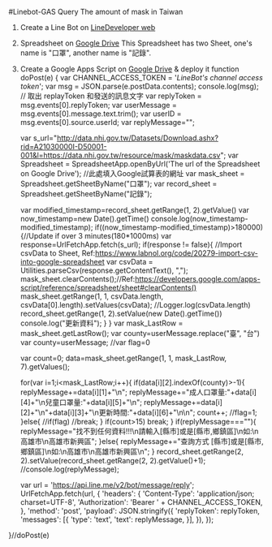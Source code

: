 #Linebot-GAS Query The amount of mask in Taiwan

1. Create a Line Bot on [LineDeveloper web ](https://developers.line.biz/zh-hant/)
2. Spreadsheet on [Google Drive](https://drive.google.com)
   This Spreadsheet has two Sheet, one's name is "口罩", another name is "記錄".
3. Create a Google Apps Script on [Google Drive](https://drive.google.com) & deploy it
  function doPost(e) {
    var CHANNEL_ACCESS_TOKEN = '*LineBot's channel access token*';
    var msg = JSON.parse(e.postData.contents);
    console.log(msg);
    // 取出 replayToken 和發送的訊息文字
    var replyToken = msg.events[0].replyToken;
    var userMessage = msg.events[0].message.text.trim();
    var userID = msg.events[0].source.userId;
    var replyMessage="";

    var s_url="http://data.nhi.gov.tw/Datasets/Download.ashx?rid=A21030000I-D50001-001&l=https://data.nhi.gov.tw/resource/mask/maskdata.csv";
    var Spreadsheet = SpreadsheetApp.openByUrl('The url of the Spreadsheet  on Google Drive'); //此處填入Google試算表的網址
    var mask_sheet = Spreadsheet.getSheetByName("口罩");
    var record_sheet = Spreadsheet.getSheetByName("記錄");

    var modified_timestamp=record_sheet.getRange(1, 2).getValue()
    var now_timestamp=new Date().getTime()
    console.log(now_timestamp-modified_timestamp);
    if((now_timestamp-modified_timestamp)>180000){//Update if over 3 minutes(180*1000ms)
      var response=UrlFetchApp.fetch(s_url);
      if(response != false){
        //Import csvData to Sheet, Ref:https://www.labnol.org/code/20279-import-csv-into-google-spreadsheet
        var csvData = Utilities.parseCsv(response.getContentText(), ",");    
        mask_sheet.clearContents();//Ref:https://developers.google.com/apps-script/reference/spreadsheet/sheet#clearContents()
        mask_sheet.getRange(1, 1, csvData.length, csvData[0].length).setValues(csvData);
          //Logger.log(csvData.length)
        record_sheet.getRange(1, 2).setValue(new Date().getTime())
        console.log("更新資料");
      }
    }
    var mask_LastRow = mask_sheet.getLastRow();
    var county=userMessage.replace("臺", "台")
    var county=userMessage;
    //var flag=0

    var count=0;
    data=mask_sheet.getRange(1, 1, mask_LastRow, 7).getValues();

    for(var i=1;i<mask_LastRow;i++){
      if(data[i][2].indexOf(county)>-1){
        replyMessage+=data[i][1]+"\n";
        replyMessage+="成人口罩量:"+data[i][4]+"\n兒童口罩量:"+data[i][5]+"\n";
        replyMessage+=data[i][2]+"\n"+data[i][3]+"\n更新時間:"+data[i][6]+"\n\n";
        count++;
        //flag=1;
      }else{
        //if(flag)
          //break;
      }
      if(count>15)
        break;
    }
    if(replyMessage===""){
       replyMessage="找不到任何資料!!!\n請輸入[縣市]或是[縣市,鄉鎮區]\n如:\n高雄市\n高雄市新興區";
    }else{
       replyMessage+="查詢方式 [縣市]或是[縣市,鄉鎮區]\n如:\n高雄市\n高雄市新興區\n";
    }
    record_sheet.getRange(2, 2).setValue(record_sheet.getRange(2, 2).getValue()+1);
    //console.log(replyMessage);


   var url = 'https://api.line.me/v2/bot/message/reply';
    UrlFetchApp.fetch(url, {
        'headers': {
        'Content-Type': 'application/json; charset=UTF-8',
        'Authorization': 'Bearer ' + CHANNEL_ACCESS_TOKEN,
      },
      'method': 'post',
      'payload': JSON.stringify({
        'replyToken': replyToken,
        'messages': [{
          'type': 'text',
          'text': replyMessage,
        }],
      }),
    });

  }//doPost(e)
